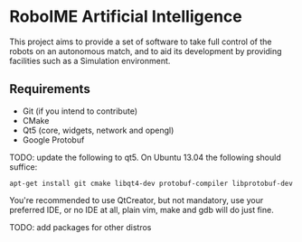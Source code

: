 RoboIME Artificial Intelligence
===============================

This project aims to provide a set of software to take full control of the
robots on an autonomous match, and to aid its development by providing
facilities such as a Simulation environment.


Requirements
------------

- Git (if you intend to contribute)
- CMake
- Qt5 (core, widgets, network and opengl)
- Google Protobuf

TODO: update the following to qt5.
On Ubuntu 13.04 the following should suffice:

    apt-get install git cmake libqt4-dev protobuf-compiler libprotobuf-dev

You're recommended to use QtCreator, but not mandatory, use your preferred IDE,
or no IDE at all, plain vim, make and gdb will do just fine.

TODO: add packages for other distros

